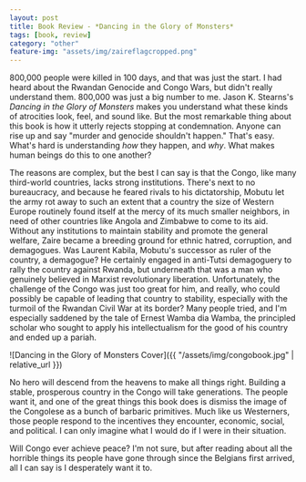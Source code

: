 ```yaml
---
layout: post
title: Book Review - *Dancing in the Glory of Monsters*
tags: [book, review]
category: "other"
feature-img: "assets/img/zaireflagcropped.png"
---
```

800,000 people were killed in 100 days, and that was just the start. I had heard about the Rwandan Genocide and Congo Wars, but didn't really understand them. 800,000 was just a big number to me. Jason K. Stearns's *Dancing in the Glory of Monsters* makes you understand what these kinds of atrocities look, feel, and sound like. But the most remarkable thing about this book is how it utterly rejects stopping at condemnation. Anyone can rise up and say "murder and genocide shouldn't happen." That's easy. What's hard is understanding *how* they happen, and *why*. What makes human beings do this to one another?

The reasons are complex, but the best I can say is that the Congo, like many third-world countries, lacks strong institutions. There's next to no bureaucracy, and because he feared rivals to his dictatorship, Mobutu let the army rot away to such an extent that a country the size of Western Europe routinely found itself at the mercy of its much smaller neighbors, in need of other countries like Angola and Zimbabwe to come to its aid. Without any institutions to maintain stability and promote the general welfare, Zaire became a breeding ground for ethnic hatred, corruption, and demagogues. Was Laurent Kabila, Mobutu's successor as ruler of the country, a demagogue? He certainly engaged in anti-Tutsi demagoguery to rally the country against Rwanda, but underneath that was a man who genuinely believed in Marxist revolutionary liberation. Unfortunately, the challenge of the Congo was just too great for him, and really, who could possibly be capable of leading that country to stability, especially with the turmoil of the Rwandan Civil War at its border? Many people tried,  and I'm especially saddened by the tale of Ernest Wamba dia Wamba, the principled scholar who sought to apply his intellectualism for the good of his country and ended up a pariah.

![Dancing in the Glory of Monsters Cover]({{ "/assets/img/congobook.jpg" | relative_url }})

No hero will descend from the heavens to make all things right. Building a stable, prosperous country in the Congo will take generations. The people want it, and one of the great things this book does is dismiss the image of the Congolese as a bunch of barbaric primitives. Much like us Westerners, those people respond to the incentives they encounter, economic, social, and political. I can only imagine what I would do if I were in their situation.

Will Congo ever achieve peace? I'm not sure, but after reading about all the horrible things its people have gone through since the Belgians first arrived, all I can say is I desperately want it to.

